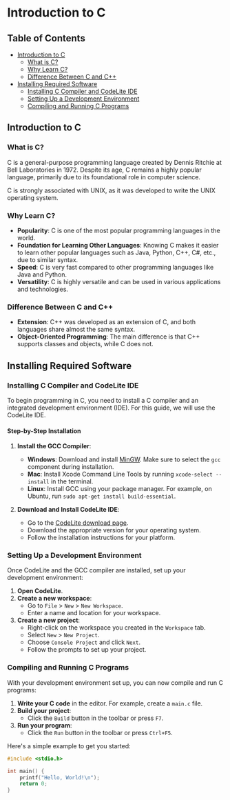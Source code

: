 # Introduction to C

## Table of Contents
- [Introduction to C](#introduction-to-c)
  - [What is C?](#what-is-c)
  - [Why Learn C?](#why-learn-c)
  - [Difference Between C and C++](#difference-between-c-and-c)
- [Installing Required Software](#installing-required-software)
  - [Installing C Compiler and CodeLite IDE](#installing-c-compiler-and-codelite-ide)
  - [Setting Up a Development Environment](#setting-up-a-development-environment)
  - [Compiling and Running C Programs](#compiling-and-running-c-programs)

## Introduction to C

### What is C?

C is a general-purpose programming language created by Dennis Ritchie at Bell Laboratories in 1972. Despite its age, C remains a highly popular language, primarily due to its foundational role in computer science.

C is strongly associated with UNIX, as it was developed to write the UNIX operating system.

### Why Learn C?

- **Popularity**: C is one of the most popular programming languages in the world.
- **Foundation for Learning Other Languages**: Knowing C makes it easier to learn other popular languages such as Java, Python, C++, C#, etc., due to similar syntax.
- **Speed**: C is very fast compared to other programming languages like Java and Python.
- **Versatility**: C is highly versatile and can be used in various applications and technologies.

### Difference Between C and C++

- **Extension**: C++ was developed as an extension of C, and both languages share almost the same syntax.
- **Object-Oriented Programming**: The main difference is that C++ supports classes and objects, while C does not.

## Installing Required Software

### Installing C Compiler and CodeLite IDE

To begin programming in C, you need to install a C compiler and an integrated development environment (IDE). For this guide, we will use the CodeLite IDE.

#### Step-by-Step Installation

1. **Install the GCC Compiler**:
   - **Windows**: Download and install [MinGW](http://www.mingw.org/). Make sure to select the `gcc` component during installation.
   - **Mac**: Install Xcode Command Line Tools by running `xcode-select --install` in the terminal.
   - **Linux**: Install GCC using your package manager. For example, on Ubuntu, run `sudo apt-get install build-essential`.

2. **Download and Install CodeLite IDE**:
   - Go to the [CodeLite download page](https://codelite.org/download).
   - Download the appropriate version for your operating system.
   - Follow the installation instructions for your platform.

### Setting Up a Development Environment

Once CodeLite and the GCC compiler are installed, set up your development environment:

1. **Open CodeLite**.
2. **Create a new workspace**:
   - Go to `File` > `New` > `New Workspace`.
   - Enter a name and location for your workspace.
3. **Create a new project**:
   - Right-click on the workspace you created in the `Workspace` tab.
   - Select `New` > `New Project`.
   - Choose `Console Project` and click `Next`.
   - Follow the prompts to set up your project.

### Compiling and Running C Programs

With your development environment set up, you can now compile and run C programs:

1. **Write your C code** in the editor. For example, create a `main.c` file.
2. **Build your project**:
   - Click the `Build` button in the toolbar or press `F7`.
3. **Run your program**:
   - Click the `Run` button in the toolbar or press `Ctrl+F5`.

Here's a simple example to get you started:

```c
#include <stdio.h>

int main() {
    printf("Hello, World!\n");
    return 0;
}
